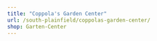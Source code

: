```yaml
---
title: "Coppola's Garden Center"
url: /south-plainfield/coppolas-garden-center/
shop: Garten-Center
---
```

